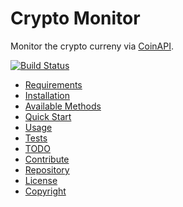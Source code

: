 # Crypto Monitor

Monitor the crypto curreny via [CoinAPI](https://docs.coinapi.io/).

[![Build Status](https://travis-ci.org/PayCrypto/crypto-monitor.svg?branch=master)](https://travis-ci.org/PayCrypto/crypto-monitor)

- [Requirements](#Requirements)
- [Installation](#Installation)
- [Available Methods](#Available_Methods)
- [Quick Start](#Quick_Start)
- [Usage](#Usage)
- [Tests](#Tests)
- [TODO](#TODO)
- [Contribute](#Contribute)
- [Repository](#Repository)
- [License](#License)
- [Copyright](#Copyright)


